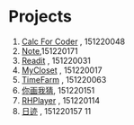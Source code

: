 # Projects

1. [Calc For Coder](https://github.com/LeBW/Calc-For-Coder.git) , 151220048
1. [Note](https://github.com/zx8054/Note.git),151220171
1. [Readit](https://github.com/brucewayne0/myReadit.git) , 151220031
1. [MyCloset](https://github.com/rubychen0611/MyCloset.git) , 151220017
1. [TimeFarm](https://github.com/triumphalLiu/TimeFarm.git) , 151220063
1. [你画我猜](https://github.com/AlexYinHan/Let-s-Draw.git), 151220151
1. [RHPlayer](https://github.com/RailgunHamster/RHPlayer.git) , 151220114
1. [日迹](https://github.com/asinmhk/DayRecorder.git) , 151220157 11
